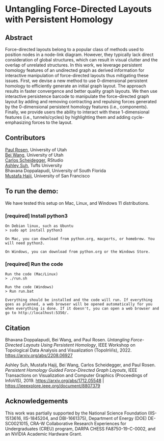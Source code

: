 # Untangling Force-Directed Layouts with Persistent Homology


## Abstract

Force-directed layouts belong to a popular class of methods used to position nodes in a node-link diagram. However, they typically lack direct consideration of global structures, which can result in visual clutter and the overlap of unrelated structures. In this work, we leverage persistent homology features of an undirected graph as derived information for interactive manipulation of force-directed layouts thus mitigating these issues. First, we devise a new method to use 0-dimensional persistent homology to efficiently generate an initial graph layout. The approach results in faster convergence and better quality graph layouts. We then use interactive persistence barcode to manipulate the force-directed graph layout by adding and removing contracting and repulsing forces generated by the 0-dimensional persistent homology features (i.e., components). Finally, we provide users the ability to interact with these 1-dimensional features (i.e., tunnels/cycles) by highlighting them and adding cycle-emphasizing forces to the layout.


## Contributors
        
<a href="https://cspaul.com">Paul Rosen</a>, University of Utah<br>
<a href="http://www.sci.utah.edu/~beiwang/">Bei Wang</a>, University of Utah<br>
<a href="https://cscheid.net/">Carlos Scheidegger</a>, RStudio<br>
<a href="https://www.eecs.tufts.edu/~asuh/">Ashley Suh</a>, Tufts University<br>
Bhavana Doppalapudi, University of South Florida<br>
<a href="https://www.mustafahajij.com/">Mustafa Hajij</a>, University of San Francisco


## To run the demo:

We have tested this setup on Mac, Linux, and Windows 11 distributions. 

### [required] Install python3

    On Debian linux, such as Ubuntu
    > sudo apt install python3

    On Mac, you can download from python.org, macports, or homebrew. You will need python3. 

    On Windows, you can download from python.org or the Windows Store.

### [required] Run the code

    Run the code (Mac/Linux)
    > ./run.sh
    
    Run the code (Windows)
    > Run run.bat
    
    Everything should be installed and the code will run. If everything goes as planned, a web browser will be opened automatically for you when everything is done. If it doesn't, you can open a web browser and go to http://localhost:5350/.

    
## Citation

Bhavana Doppalapudi, Bei Wang, and Paul Rosen. *Untangling Force-Directed Layouts Using Persistent Homology*, IEEE Workshop on Topological Data Analysis and Visualization (TopoInVis), 2022. <a href="https://arxiv.org/abs/2208.06927">https://arxiv.org/abs/2208.06927</a>

Ashley Suh, Mustafa Hajij, Bei Wang, Carlos Scheidegger, and Paul Rosen. *Persistent Homology Guided Force-Directed Graph Layouts*, IEEE Transactions on Visualization and Computer Graphics (Proceedings of InfoVIS), 2019. <a href="https://arxiv.org/abs/1712.05548">https://arxiv.org/abs/1712.05548</a> | <a href="https://ieeexplore.ieee.org/document/8807379">https://ieeexplore.ieee.org/document/8807379</a>


## Acknowledgements
    
This work was partially supported by the National Science Foundation (IIS-1513616, IIS-1845204, and DBI-1661375), Department of Energy (DOE) DE-SC0021015, CRA-W Collaborative Research Experiences for Undergraduates (CREU) program, DARPA CHESS FA8750-19-C-0002, and an NVIDIA Academic Hardware Grant.
